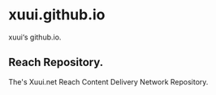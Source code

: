 # xuui.github.io
xuui‘s github.io.

## Reach Repository.
The's Xuui.net Reach Content Delivery Network Repository.

